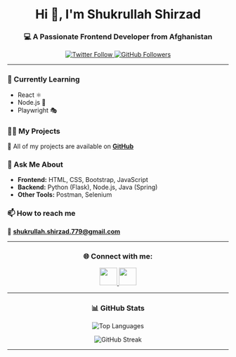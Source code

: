 <h1 align="center">Hi 👋, I'm Shukrullah Shirzad</h1>
<h3 align="center">💻 A Passionate Frontend Developer from Afghanistan</h3>

<p align="center">
  <a href="https://twitter.com/cooolcoder" target="blank">
    <img src="https://img.shields.io/twitter/follow/cooolcoder?logo=twitter&style=for-the-badge" alt="Twitter Follow"/>
  </a>
  <a href="https://github.com/Shukrullahshirzad" target="blank">
    <img src="https://img.shields.io/github/followers/Shukrullahshirzad?logo=github&style=for-the-badge" alt="GitHub Followers"/>
  </a>
</p>

---

### 🌱 Currently Learning
- React ⚛️  
- Node.js 🚀  
- Playwright 🎭  

### 👨‍💻 My Projects
📂 All of my projects are available on **[GitHub](https://github.com/Shukrullahshirzad)**  

### 💬 Ask Me About
- **Frontend:** HTML, CSS, Bootstrap, JavaScript  
- **Backend:** Python (Flask), Node.js, Java (Spring) 
- **Other Tools:** Postman, Selenium  

### 📫 How to reach me
📧 **shukrullah.shirzad.779@gmail.com**

---

<h3 align="center">🌐 Connect with me:</h3>
<p align="center">
  <a href="https://twitter.com/cooolcoder" target="blank">
    <img src="https://img.icons8.com/color/48/000000/twitter--v1.png" width="40"/>
  </a>
  <a href="https://www.linkedin.com/in/shukrullah-shirzad-7271a4123/" target="blank">
    <img src="https://img.icons8.com/color/48/000000/linkedin.png" width="40"/>
  </a>
</p>

---

<h3 align="center">📊 GitHub Stats</h3>
<p align="center">
  <img src="https://github-readme-stats.vercel.app/api/top-langs?username=Shukrullahshirzad&show_icons=true&locale=en&layout=compact" alt="Top Languages" />
</p>
<p align="center">
  <img src="https://github-readme-streak-stats.herokuapp.com/?user=Shukrullahshirzad" alt="GitHub Streak" />
</p>

---

